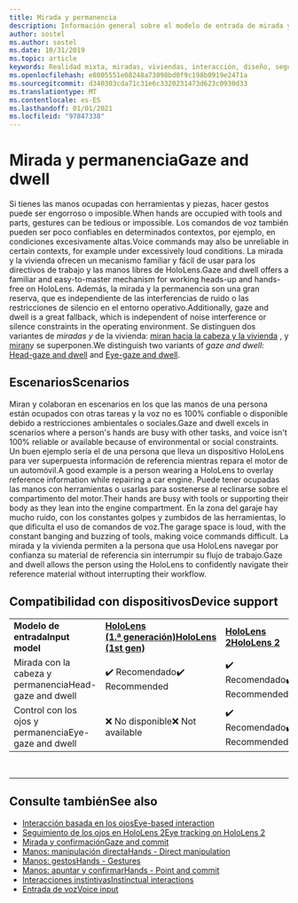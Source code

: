 ```yaml
---
title: Mirada y permanencia
description: Información general sobre el modelo de entrada de mirada y de la vivienda (ojo o cabeza).
author: sostel
ms.author: sostel
ms.date: 10/31/2019
ms.topic: article
keywords: Realidad mixta, miradas, viviendas, interacción, diseño, seguimiento ocular, seguimiento de cabezales, auriculares de realidad mixta, auriculares de realidad mixta de Windows, auriculares de realidad virtual, HoloLens, MRTK, kit de herramientas de realidad mixta
ms.openlocfilehash: e8005551e08248a73098bd0f9c198b0919e2471a
ms.sourcegitcommit: d340303cda71c31e6c3320231473d623c0930d33
ms.translationtype: MT
ms.contentlocale: es-ES
ms.lasthandoff: 01/01/2021
ms.locfileid: "97847338"
---
```

# <a name="gaze-and-dwell"></a><span data-ttu-id="afd95-104">Mirada y permanencia</span><span class="sxs-lookup"><span data-stu-id="afd95-104">Gaze and dwell</span></span>

<span data-ttu-id="afd95-105">Si tienes las manos ocupadas con herramientas y piezas, hacer gestos puede ser engorroso o imposible.</span><span class="sxs-lookup"><span data-stu-id="afd95-105">When hands are occupied with tools and parts, gestures can be tedious or impossible.</span></span>
<span data-ttu-id="afd95-106">Los comandos de voz también pueden ser poco confiables en determinados contextos, por ejemplo, en condiciones excesivamente altas.</span><span class="sxs-lookup"><span data-stu-id="afd95-106">Voice commands may also be unreliable in certain contexts, for example under excessively loud conditions.</span></span>
<span data-ttu-id="afd95-107">La mirada y la vivienda ofrecen un mecanismo familiar y fácil de usar para los directivos de trabajo y las manos libres de HoloLens.</span><span class="sxs-lookup"><span data-stu-id="afd95-107">Gaze and dwell offers a familiar and easy-to-master mechanism for working heads-up and hands-free on HoloLens.</span></span>
<span data-ttu-id="afd95-108">Además, la mirada y la permanencia son una gran reserva, que es independiente de las interferencias de ruido o las restricciones de silencio en el entorno operativo.</span><span class="sxs-lookup"><span data-stu-id="afd95-108">Additionally, gaze and dwell is a great fallback, which is independent of noise interference or silence constraints in the operating environment.</span></span>
<span data-ttu-id="afd95-109">Se distinguen dos variantes de _miradas y_ de la vivienda: [miran hacia la cabeza y la vivienda](gaze-and-dwell-head.md) , y [miran](gaze-and-dwell-eyes.md)y se superponen.</span><span class="sxs-lookup"><span data-stu-id="afd95-109">We distinguish two variants of _gaze and dwell_: [Head-gaze and dwell](gaze-and-dwell-head.md) and [Eye-gaze and dwell](gaze-and-dwell-eyes.md).</span></span>

## <a name="scenarios"></a><span data-ttu-id="afd95-110">Escenarios</span><span class="sxs-lookup"><span data-stu-id="afd95-110">Scenarios</span></span>

<span data-ttu-id="afd95-111">Miran y colaboran en escenarios en los que las manos de una persona están ocupados con otras tareas y la voz no es 100% confiable o disponible debido a restricciones ambientales o sociales.</span><span class="sxs-lookup"><span data-stu-id="afd95-111">Gaze and dwell excels in scenarios where a person's hands are busy with other tasks, and voice isn't 100% reliable or available because of environmental or social constraints.</span></span>
<span data-ttu-id="afd95-112">Un buen ejemplo sería el de una persona que lleva un dispositivo HoloLens para ver superpuesta información de referencia mientras repara el motor de un automóvil.</span><span class="sxs-lookup"><span data-stu-id="afd95-112">A good example is a person wearing a HoloLens to overlay reference information while repairing a car engine.</span></span>
<span data-ttu-id="afd95-113">Puede tener ocupadas las manos con herramientas o usarlas para sostenerse al reclinarse sobre el compartimento del motor.</span><span class="sxs-lookup"><span data-stu-id="afd95-113">Their hands are busy with tools or supporting their body as they lean into the engine compartment.</span></span>
<span data-ttu-id="afd95-114">En la zona del garaje hay mucho ruido, con los constantes golpes y zumbidos de las herramientas, lo que dificulta el uso de comandos de voz.</span><span class="sxs-lookup"><span data-stu-id="afd95-114">The garage space is loud, with the constant banging and buzzing of tools, making voice commands difficult.</span></span>
<span data-ttu-id="afd95-115">La mirada y la vivienda permiten a la persona que usa HoloLens navegar por confianza su material de referencia sin interrumpir su flujo de trabajo.</span><span class="sxs-lookup"><span data-stu-id="afd95-115">Gaze and dwell allows the person using the HoloLens to confidently navigate their reference material without interrupting their workflow.</span></span>

## <a name="device-support"></a><span data-ttu-id="afd95-116">Compatibilidad con dispositivos</span><span class="sxs-lookup"><span data-stu-id="afd95-116">Device support</span></span>

<table>
    <colgroup>
    <col width="25%" />
    <col width="25%" />
    <col width="25%" />
    <col width="25%" />
    </colgroup>
    <tr>
        <td><span data-ttu-id="afd95-117"><strong>Modelo de entrada</strong></span><span class="sxs-lookup"><span data-stu-id="afd95-117"><strong>Input model</strong></span></span></td>
        <td><span data-ttu-id="afd95-118"><a href="../hololens-hardware-details.md"><strong>HoloLens (1.ª generación)</strong></a></span><span class="sxs-lookup"><span data-stu-id="afd95-118"><a href="../hololens-hardware-details.md"><strong>HoloLens (1st gen)</strong></a></span></span></td>
        <td><span data-ttu-id="afd95-119"><a href="https://docs.microsoft.com/hololens/hololens2-hardware"><strong>HoloLens 2</strong></span><span class="sxs-lookup"><span data-stu-id="afd95-119"><a href="https://docs.microsoft.com/hololens/hololens2-hardware"><strong>HoloLens 2</strong></span></span></td>
        <td><span data-ttu-id="afd95-120"><a href="../discover/immersive-headset-hardware-details.md"><strong>Cascos envolventes</strong></a></span><span class="sxs-lookup"><span data-stu-id="afd95-120"><a href="../discover/immersive-headset-hardware-details.md"><strong>Immersive headsets</strong></a></span></span></td>
    </tr>
     <tr>
        <td><span data-ttu-id="afd95-121">Mirada con la cabeza y permanencia</span><span class="sxs-lookup"><span data-stu-id="afd95-121">Head-gaze and dwell</span></span></td>
        <td><span data-ttu-id="afd95-122">✔️ Recomendado</span><span class="sxs-lookup"><span data-stu-id="afd95-122">✔️ Recommended</span></span></td>
        <td><span data-ttu-id="afd95-123">✔️ Recomendado</span><span class="sxs-lookup"><span data-stu-id="afd95-123">✔️ Recommended</span></span></td>
        <td><span data-ttu-id="afd95-124">✔️ Recomendado</span><span class="sxs-lookup"><span data-stu-id="afd95-124">✔️ Recommended</span></span></td>
    </tr>
     <tr>
        <td><span data-ttu-id="afd95-125">Control con los ojos y permanencia</span><span class="sxs-lookup"><span data-stu-id="afd95-125">Eye-gaze and dwell</span></span></td>
        <td><span data-ttu-id="afd95-126">❌ No disponible</span><span class="sxs-lookup"><span data-stu-id="afd95-126">❌ Not available</span></span></td>
        <td><span data-ttu-id="afd95-127">✔️ Recomendado</span><span class="sxs-lookup"><span data-stu-id="afd95-127">✔️ Recommended</span></span></td>
        <td><span data-ttu-id="afd95-128">❌ No disponible</span><span class="sxs-lookup"><span data-stu-id="afd95-128">❌ Not available</span></span></td>
    </tr>
</table>


<br>

---

 ## <a name="see-also"></a><span data-ttu-id="afd95-129">Consulte también</span><span class="sxs-lookup"><span data-stu-id="afd95-129">See also</span></span>

* [<span data-ttu-id="afd95-130">Interacción basada en los ojos</span><span class="sxs-lookup"><span data-stu-id="afd95-130">Eye-based interaction</span></span>](eye-gaze-interaction.md)
* [<span data-ttu-id="afd95-131">Seguimiento de los ojos en HoloLens 2</span><span class="sxs-lookup"><span data-stu-id="afd95-131">Eye tracking on HoloLens 2</span></span>](eye-tracking.md)
* [<span data-ttu-id="afd95-132">Mirada y confirmación</span><span class="sxs-lookup"><span data-stu-id="afd95-132">Gaze and commit</span></span>](gaze-and-commit.md)
* [<span data-ttu-id="afd95-133">Manos: manipulación directa</span><span class="sxs-lookup"><span data-stu-id="afd95-133">Hands - Direct manipulation</span></span>](direct-manipulation.md)
* [<span data-ttu-id="afd95-134">Manos: gestos</span><span class="sxs-lookup"><span data-stu-id="afd95-134">Hands - Gestures</span></span>](gaze-and-commit.md#composite-gestures)
* [<span data-ttu-id="afd95-135">Manos: apuntar y confirmar</span><span class="sxs-lookup"><span data-stu-id="afd95-135">Hands - Point and commit</span></span>](point-and-commit.md)
* [<span data-ttu-id="afd95-136">Interacciones instintivas</span><span class="sxs-lookup"><span data-stu-id="afd95-136">Instinctual interactions</span></span>](interaction-fundamentals.md)
* [<span data-ttu-id="afd95-137">Entrada de voz</span><span class="sxs-lookup"><span data-stu-id="afd95-137">Voice input</span></span>](voice-input.md)
